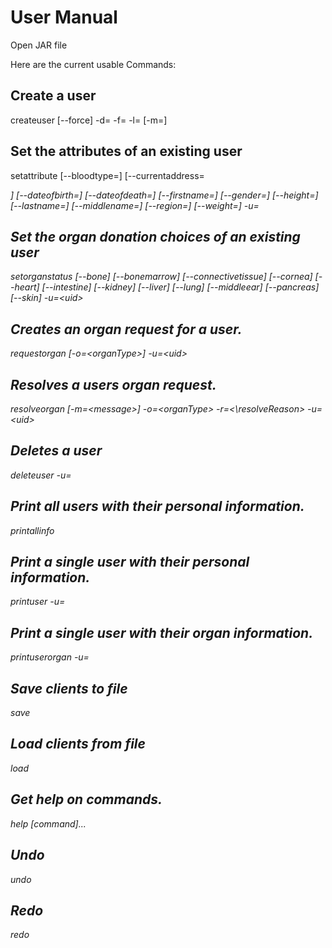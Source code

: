 # User Manual

Open JAR file

Here are the current usable Commands:

## Create a user

createuser [--force] -d=<dateOfBirth> -f=<firstName> -l=<lastName>
                  [-m=<middleNames>]


## Set the attributes of an existing user

setattribute [--bloodtype=<bloodType>] [--currentaddress=<address>]
                    [--dateofbirth=<dateOfBirth>] [--dateofdeath=<dateOfDeath>]
                    [--firstname=<firstName>] [--gender=<gender>]
                    [--height=<height>] [--lastname=<lastName>]
                    [--middlename=<middleName>] [--region=<region>]
                    [--weight=<weight>] -u=<uid>


## Set the organ donation choices of an existing user

setorganstatus [--bone] [--bonemarrow] [--connectivetissue] [--cornea]
                      [--heart] [--intestine] [--kidney] [--liver] [--lung]
                      [--middleear] [--pancreas] [--skin] -u=\<uid>


## Creates an organ request for a user.

requestorgan [-o=\<organType>] -u=\<uid>

## Resolves a users organ request.

resolveorgan [-m=\<message>] -o=\<organType> -r=<\resolveReason> -u=\<uid>

## Deletes a user

deleteuser -u=<uid>



## Print all users with their personal information.

printallinfo


## Print a single user with their personal information.

printuser -u=<uid>



## Print a single user with their organ information.

printuserorgan -u=<uid>



## Save clients to file

save


## Load clients from file

load


## Get help on commands.

help [command]...

## Undo

undo

## Redo

redo